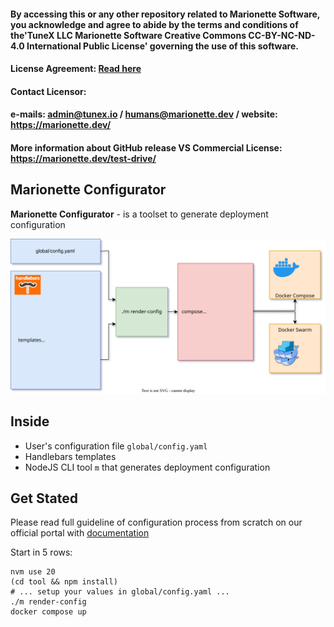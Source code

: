 #### By accessing this or any other repository related to Marionette Software, you acknowledge and agree to abide by the terms and conditions of the'TuneX LLC Marionette Software Creative Commons CC-BY-NC-ND-4.0 International Public License' governing the use of this software.

#### License Agreement: [Read here](https://github.com/Marionette-Software/marionette-configurator/tree/main?tab=License-1-ov-file#tunex-llc-marionette-software-creative-commons-cc-by-nc-nd-40-international-public-license)

#### Contact Licensor: 
#### e-mails: admin@tunex.io / humans@marionette.dev / website: https://marionette.dev/

#### More information about GitHub release VS Commercial License: https://marionette.dev/test-drive/

## Marionette Configurator

**Marionette Configurator** - is a toolset to generate deployment configuration

![Marionette Configurator Diargam](docs/diagram.drawio.svg)

## Inside

- User's configuration file `global/config.yaml`
- Handlebars templates
- NodeJS CLI tool `m` that generates deployment configuration

## Get Stated

Please read full guideline of configuration process from scratch on our official portal with [documentation](https://tunex.atlassian.net/wiki/x/AYBcAg)

Start in 5 rows:

```shell
nvm use 20
(cd tool && npm install)
# ... setup your values in global/config.yaml ...
./m render-config
docker compose up
```
